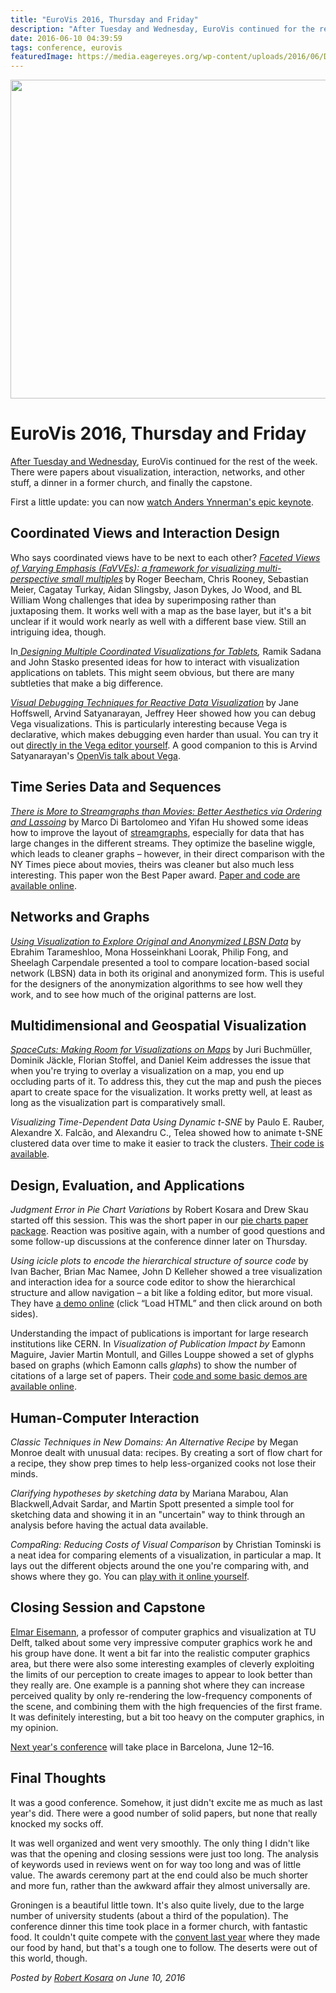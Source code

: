 ```yaml
---
title: "EuroVis 2016, Thursday and Friday"
description: "After Tuesday and Wednesday, EuroVis continued for the rest of the week. There were papers about visualization, interaction, networks, and other stuff, a dinner in a former church, and finally the capstone."
date: 2016-06-10 04:39:59
tags: conference, eurovis
featuredImage: https://media.eagereyes.org/wp-content/uploads/2016/06/DSCF2799.jpg
---
```


<p align="center"><img src="https://media.eagereyes.org/wp-content/uploads/2016/06/DSCF2799.jpg" width="825" height="510" /></p>

# EuroVis 2016, Thursday and Friday

<a href="/blog/2016/eurovis-2016-tuesday-and-wednesday">After Tuesday and Wednesday</a>, EuroVis continued for the rest of the week. There were papers about visualization, interaction, networks, and other stuff, a dinner in a former church, and finally the capstone. 

<b></b>First a little update: you can now <a href="https://vimeo.com/groups/383543/videos/169967499">watch Anders Ynnerman's epic keynote</a>.

## Coordinated Views and Interaction Design

Who says coordinated views have to be next to each other? <a href="http://www.gicentre.net/favves"><i>Faceted Views of Varying Emphasis (FaVVEs): a framework for visualizing multi-perspective small multiples</i></a><b> </b>by<b> </b>Roger Beecham, Chris Rooney, Sebastian Meier, Cagatay Turkay, Aidan Slingsby, Jason Dykes, Jo Wood, and BL William Wong challenges that idea by superimposing rather than juxtaposing them. It works well with a map as the base layer, but it's a bit unclear if it would work nearly as well with a different base view. Still an intriguing idea, though.

<i></i>In<i><a href="http://www.cc.gatech.edu/gvu/ii/touch/"> Designing Multiple Coordinated Visualizations for Tablets</a>,</i> Ramik Sadana and John Stasko presented ideas for how to interact with visualization applications on tablets. This might seem obvious, but there are many subtleties that make a big difference.

<a href="https://idl.cs.washington.edu/papers/vega-debugging"><i>Visual Debugging Techniques for Reactive Data Visualization</i></a><b> </b>by Jane Hoffswell, Arvind Satyanarayan, Jeffrey Heer showed how you can debug Vega visualizations. This is particularly interesting because Vega is declarative, which makes debugging even harder than usual. You can try it out <a href="http://vega.github.io/vega-editor">directly in the Vega editor yourself</a>. A good companion to this is Arvind Satyanarayan's <a href="https://youtu.be/Y8Fp9z-9DWc">OpenVis talk about Vega</a>.

## <b>Time Series Data and Sequences</b>

<i></i><a href="http://yifanhu.net/PUB/StreamGraph.pdf"><i>There is More to Streamgraphs than Movies: Better Aesthetics via Ordering and Lassoing</i></a> by Marco Di Bartolomeo and Yifan Hu showed some ideas how to improve the layout of <a href="http://leebyron.com/streamgraph/">streamgraphs</a>, especially for data that has large changes in the different streams. They optimize the baseline wiggle, which leads to cleaner graphs – however, in their direct comparison with the NY Times piece about movies, theirs was cleaner but also much less interesting. This paper won the Best Paper award. <a href="https://streamgraphs.github.io/index.html">Paper and code are available online</a>.

## <b>Networks and Graphs</b>

<a href="http://innovis.cpsc.ucalgary.ca/Publications/_GSUViz2016"><i>Using Visualization to Explore Original and Anonymized LBSN Data</i></a> by<b> </b>Ebrahim Tarameshloo, Mona Hosseinkhani Loorak, Philip Fong, and Sheelagh Carpendale presented a tool to compare location-based social network (LBSN) data in both its original and anonymized form. This is useful for the designers of the anonymization algorithms to see how well they work, and to see how much of the original patterns are lost.

## <b>Multidimensional and Geospatial Visualization</b>

<a href="https://bib.dbvis.de/publications/details/668"><i>SpaceCuts: Making Room for Visualizations on Maps</i></a> by Juri Buchmüller, Dominik Jäckle, Florian Stoffel, and Daniel Keim addresses the issue that when you're trying to overlay a visualization on a map, you end up occluding parts of it. To address this, they cut the map and push the pieces apart to create space for the visualization. It works pretty well, at least as long as the visualization part is comparatively small.

<i>Visualizing Time-Dependent Data Using Dynamic t-SNE</i> by Paulo E. Rauber, Alexandre X. Falcão, and Alexandru C., Telea showed how to animate t-SNE clustered data over time to make it easier to track the clusters. <a href="https://github.com/paulorauber/thesne">Their code is available</a>.

## <b>Design, Evaluation, and Applications</b>

<i>Judgment Error in Pie Chart Variations</i> by Robert Kosara and Drew Skau started off this session. This was the short paper in our <a href="/papers/a-pair-of-pie-chart-papers">pie charts paper package</a>. Reaction was positive again, with a number of good questions and some follow-up discussions at the conference dinner later on Thursday.

<i>Using icicle plots to encode the hierarchical structure of source code </i>by Ivan Bacher, Brian Mac Namee, John D Kelleher showed a tree visualization and interaction idea for a source code editor to show the hierarchical structure and allow navigation – a bit like a folding editor, but more visual. They have <a href="https://dl.dropboxusercontent.com/spa/96msnpkocwnj21h/p-001/public/index.html">a demo online</a> (click “Load HTML” and then click around on both sides).

Understanding the impact of publications is important for large research institutions like CERN. In<i> Visualization of Publication Impact by </i>Eamonn Maguire, Javier Martin Montull, and Gilles Louppe showed a set of glyphs based on graphs (which Eamonn calls <i>glaphs</i>) to show the number of citations of a large set of papers. Their <a href="http://inspirehep.github.io/impact-graphs/">code and some basic demos are available online</a>.

## <i></i>Human-Computer Interaction

<em>Classic Techniques in New Domains: An Alternative Recipe</em> by Megan Monroe dealt with unusual data: recipes. By creating a sort of flow chart for a recipe, they show prep times to help less-organized cooks not lose their minds.

<em>Clarifying hypotheses by sketching data</em> by Mariana Marabou, Alan Blackwell,Advait Sardar, and Martin Spott presented a simple tool for sketching data and showing it in an "uncertain" way to think through an analysis before having the actual data available.

<em>CompaRing: Reducing Costs of Visual Comparison</em> by Christian Tominski is a neat idea for comparing elements of a visualization, in particular a map. It lays out the different objects around the one you're comparing with, and shows where they go. You can <a href="http://www.informatik.uni-rostock.de/~ct/software/CompaRing/">play with it online yourself</a>.

## Closing Session and Capstone

<a href="http://graphics.tudelft.nl/~eisemann/">Elmar Eisemann</a>, a professor of computer graphics and visualization at TU Delft, talked about some very impressive computer graphics work he and his group have done. It went a bit far into the realistic computer graphics area, but there were also some interesting examples of cleverly exploiting the limits of our perception to create images to appear to look better than they really are. One example is a panning shot where they can increase perceived quality by only re-rendering the low-frequency components of the scene, and combining them with the high frequencies of the first frame. It was definitely interesting, but a bit too heavy on the computer graphics, in my opinion.

<a href="http://eurovis2017.virvig.es">Next year's conference</a> will take place in Barcelona, June 12–16.

## Final Thoughts

It was a good conference. Somehow, it just didn't excite me as much as last year's did. There were a good number of solid papers, but none that really knocked my socks off.

It was well organized and went very smoothly. The only thing I didn't like was that the opening and closing sessions were just too long. The analysis of keywords used in reviews went on for way too long and was of little value. The awards ceremony part at the end could also be much shorter and more fun, rather than the awkward affair they almost universally are.

Groningen is a beautiful little town. It's also quite lively, due to the large number of university students (about a third of the population). The conference dinner this time took place in a former church, with fantastic food. It couldn't quite compete with the <a href="/blog/2015/report-eurovis-2015">convent last year</a> where they made our food by hand, but that's a tough one to follow. The deserts were out of this world, though.


_Posted by <a href="/about">Robert Kosara</a> on June 10, 2016_


